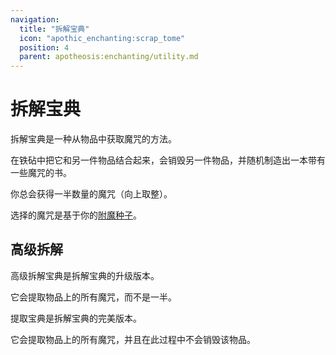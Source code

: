 ```yaml
---
navigation:
  title: "拆解宝典"
  icon: "apothic_enchanting:scrap_tome"
  position: 4
  parent: apotheosis:enchanting/utility.md
---
```


# 拆解宝典

拆解宝典是一种从物品中获取魔咒的方法。

在铁砧中把它和另一件物品结合起来，会销毁另一件物品，并随机制造出一本带有一些魔咒的书。

你总会获得一半数量的魔咒（向上取整）。

选择的魔咒是基于你的[附魔种子](../seed.md)。

<Recipe id="apothic_enchanting:scrap_tome" />

## 高级拆解

<ItemImage id="apothic_enchanting:improved_scrap_tome" />

<Color id="blue">高级拆解宝典</Color>是拆解宝典的升级版本。

它会提取物品上的所有魔咒，而不是一半。

<ItemImage id="apothic_enchanting:extraction_tome" />

<Color id="blue">提取宝典</Color>是拆解宝典的完美版本。

它会提取物品上的所有魔咒，并且在此过程中不会销毁该物品。

